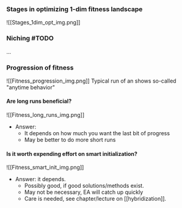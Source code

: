 ### Stages in optimizing 1-dim fitness landscape
![[Stages_1dim_opt_img.png]]
### Niching #TODO 
...

### Progression of fitness
![[Fitness_progression_img.png]]
Typical run of an shows so-called "anytime behavior"

#### Are long runs beneficial?
![[Fitness_long_runs_img.png]]
- Answer:
	- It depends on how much you want the last bit of progress
	- May be better to do more short runs

#### Is it worth expending effort on smart initialization?
![[Fitness_smart_init_img.png]]
- Answer: it depends.
	- Possibly good, if good solutions/methods exist.
	- May not be necessary, EA will catch up quickly
	- Care is needed, see chapter/lecture on [[hybridization]].

